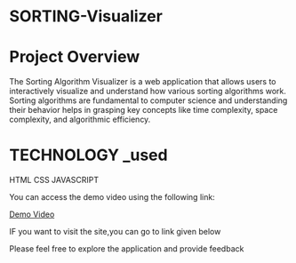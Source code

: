 # SORTING-Visualizer
<h1>Project Overview</h1>
<p>The Sorting Algorithm Visualizer is a web application that allows users to interactively visualize and understand how various sorting algorithms work. Sorting algorithms are fundamental to computer science and understanding their behavior helps in grasping key concepts like time complexity, space complexity, and algorithmic efficiency.</p>
<h1>TECHNOLOGY _used</h1>
<p>HTML CSS JAVASCRIPT</p>
<p>You can access the demo video using the following link:
</p>
<a href="https://drive.google.com/file/d/1l_7ct6eUUisqrVM8iCbiqfiSSw2vJfPs/view?usp=sharing" target="_blank">Demo Video</a>
<p>IF you want to visit the site,you can go to link given below</p>
<a href="(https://nitish-kumar-ngh.github.io/SORTING-Visualizer/)" target="_blank"></a>
<p>Please feel free to explore the application and provide feedback</p>

